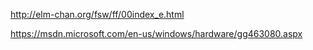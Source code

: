 http://elm-chan.org/fsw/ff/00index_e.html

https://msdn.microsoft.com/en-us/windows/hardware/gg463080.aspx